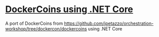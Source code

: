 # [DockerCoins using .NET Core](https://github.com/richardcase/dockercoinsnetcore)

A port of DockerCoins from https://github.com/jpetazzo/orchestration-workshop/tree/dockercon/dockercoins using .NET Core